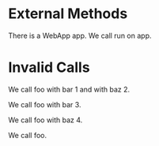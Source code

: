 # External Methods

There is a WebApp app.
We call run on app.
<!--    ^
error: cannot resolve or add method 'run' in external class 'WebApp' [method.unresolved.external]
-->

# Invalid Calls

We call foo with bar 1 and with baz 2.

We call foo with bar 3.
<!--    ^
error: mismatching parameters and arguments: [call.mismatch.params.args]
parameters: bar baz
arguments : bar
-->

We call foo with baz 4.
<!--    ^
error: mismatching parameters and arguments: [call.mismatch.params.args]
parameters: bar baz
arguments : baz
-->

We call foo.
<!--    ^
error: mismatching parameters and arguments: [call.mismatch.params.args]
parameters: bar baz
arguments : 
-->

